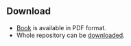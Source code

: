 ## Download

- [Book](./book/pdf/Experiential_Learning_of_Robotics.pdf) is available in PDF format.
- Whole repository can be [downloaded](https://github.com/davidrihtarsic/Experiental_Learning_of_Robotics/archive/refs/heads/main.zip).

